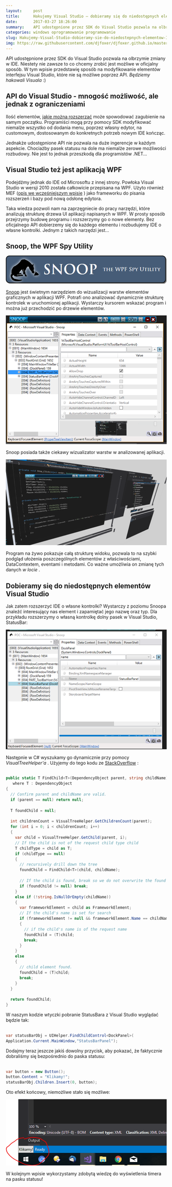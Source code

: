 ```yaml
---
layout:     post
title:      Hakujemy Visual Studio — dobieramy się do niedostępnych elementów IDE
date:       2017-03-27 18:26:00
summary:    API udostępnione przez SDK do Visual Studio pozwala na olbrzymie zmiany w IDE. Niestety nie zawsze to co chcemy zrobić jest możliwe w oficjalny sposób. W tym wpisie przedstawię sposób na modyfikowanie elementów interfejsu Visual Studio, które nie są możliwe poprzez API. Będziemy hakowali Visuala  — )API do Visual Studio - mnogość możliwość, ale jednak z ograniczeniamiIlość elementów, jakie można roz...
categories: windows oprogramowanie programowanie
slug: Hakujemy-Visual-Studio-dobieramy-sie-do-niedostepnych-elementow-IDE,80126.html
img: https://raw.githubusercontent.com/djfoxer/djfoxer.github.io/master/_img/2017-3-27-_29_/g_-_-x-_-_-_x20170326233728_0.png
---
```




API udostępnione przez SDK do Visual Studio pozwala na olbrzymie zmiany w IDE. Niestety nie zawsze to co chcemy zrobić jest możliwe w oficjalny sposób. W tym wpisie przedstawię sposób na modyfikowanie elementów interfejsu Visual Studio, które nie są możliwe poprzez API.  *Będziemy hakowali Visuala*  :)




## API do Visual Studio - mnogość możliwość, ale jednak z ograniczeniami


Ilość elementów, [jakie można rozszerzać](http://blog.djfoxer.pl/Jakie-elementy-Visual-Studio-moga-byc-rozszerzane-przez-deweloperow,80061.html)  może spowodować zagubienie na samym początku. Programiści mogą przy pomocy SDK modyfikować niemalże wszystko od dodania menu, poprzez własny edytor, na customowym, dostosowanym do konkretnych potrzeb nowym IDE kończąc.

Jednakże udostępnione API nie pozwala na duże ingerencje w każdym aspekcie. Chociażby pasek statusu na dole ma niemalże zerowe możliwości rozbudowy. Nie jest to jednak przeszkodą dla programistów .NET...



## Visual Studio też jest aplikacją WPF


Podejdźmy jednak do IDE od Microsoftu z innej strony. Powłoka Visual Studio w wersji 2010 została całkowicie przepisana na WPF. Użyto również MEF ([opis we wcześniejszym wpisie](http://blog.djfoxer.pl/Managed-Extensibility-Framework-system-pluginow-do-aplikacji-.NET-od-Microsoftu,80021.html) ) jako frameworku do pisania rozszerzeń i bazy pod nową odsłonę edytora.

Taka wiedza pozwoli nam na zaprzęgniecie do pracy narzędzi, które analizują strukturę drzewa UI aplikacji napisanych w WPF. W prosty sposób przejrzymy budowę programu i rozszerzymy go o nowe elementy. Bez oficjalnego API dobierzemy się do każdego elementu i rozbudujemy IDE o własne kontrolki. Jednym z takich narzędzi jest... 



## Snoop, the WPF Spy Utility





![desk](https://raw.githubusercontent.com/djfoxer/djfoxer.github.io/master/_img/2017-3-27-_29_/g_-_-x-_-_-_x20170326233728_0.png)



[Snoop](https://snoopwpf.codeplex.com/)  jest świetnym narzędziem do wizualizacji warstw elementów graficznych w aplikacji WPF. Potrafi ono analizować dynamicznie strukturę kontrolek w uruchomionej aplikacji. Wystarczy kursorem wskazać program i można już przechodzić po drzewie elementów.



![desk](https://raw.githubusercontent.com/djfoxer/djfoxer.github.io/master/_img/2017-3-27-_29_/g_-_-x-_-_-_x20170327174420_0.PNG)



Snoop posiada także ciekawy wizualizator warstw w analizowanej aplikacji. 



![desk](https://raw.githubusercontent.com/djfoxer/djfoxer.github.io/master/_img/2017-3-27-_29_/g_-_-x-_-_-_x20170327174420_1.PNG)



Program na żywo pokazuje całą strukturę widoku, pozwala to na szybki podgląd ułożenia poszczególnych elementów z właściwościami, DataContextem, eventami i metodami. Co ważne umożliwia on zmianę tych danych  *w locie* .



## Dobieramy się do niedostępnych elementów Visual Studio


Jak zatem rozszerzyć IDE o własne kontrolki? Wystarczy z poziomu Snoopa znaleźć interesujący nas element i zapamiętać jego nazwę oraz typ. Dla przykładu rozszerzymy o własną kontrolkę dolny pasek w Visual Studio, StatusBar:



![desk](https://raw.githubusercontent.com/djfoxer/djfoxer.github.io/master/_img/2017-3-27-_29_/g_-_-x-_-_-_x20170327181039_0.PNG)



Następnie w C# wyszukamy go dynamicznie przy pomocy  *VisualTreeHelper'a* . Użyjemy do tego kodu ze [StackOverflow](http://stackoverflow.com/a/1759923) : 



```csharp

public static T FindChild<T>(DependencyObject parent, string childName)
   where T : DependencyObject
{    
  // Confirm parent and childName are valid. 
  if (parent == null) return null;

  T foundChild = null;

  int childrenCount = VisualTreeHelper.GetChildrenCount(parent);
  for (int i = 0; i < childrenCount; i++)
  {
    var child = VisualTreeHelper.GetChild(parent, i);
    // If the child is not of the request child type child
    T childType = child as T;
    if (childType == null)
    {
      // recursively drill down the tree
      foundChild = FindChild<T>(child, childName);

      // If the child is found, break so we do not overwrite the found child. 
      if (foundChild != null) break;
    }
    else if (!string.IsNullOrEmpty(childName))
    {
      var frameworkElement = child as FrameworkElement;
      // If the child's name is set for search
      if (frameworkElement != null && frameworkElement.Name == childName)
      {
        // if the child's name is of the request name
        foundChild = (T)child;
        break;
      }
    }
    else
    {
      // child element found.
      foundChild = (T)child;
      break;
    }
  }

  return foundChild;
}

```



W naszym kodzie wtyczki pobranie StatusBara z Visual Studio wyglądać będzie tak:



```csharp

var statusBarObj = UIHelper.FindChildControl<DockPanel>(
Application.Current.MainWindow,"StatusBarPanel");

```



Dodajmy teraz jeszcze jakiś dowolny przycisk, aby pokazać, że faktycznie dobraliśmy się bezpośrednio do paska statusu:



```csharp

var button = new Button();
button.Content = "Klikamy!";
statusBarObj.Children.Insert(0, button);

```



Oto efekt końcowy, niemożliwe stało się możliwe:



![desk](https://raw.githubusercontent.com/djfoxer/djfoxer.github.io/master/_img/2017-3-27-_29_/g_-_-x-_-_-_x20170327181039_1.PNG)



W kolejnym wpisie wykorzystamy zdobytą wiedzę do wyświetlenia timera na pasku statusu!
